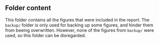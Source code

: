 ## Folder content
This folder contains all the figures that were included in the report. The `backup/` folder is only used for backing up some figures, and hinder them from beeing overwritten. However, none of the figures from `backup/` were used, so this folder can be disregarded. 
